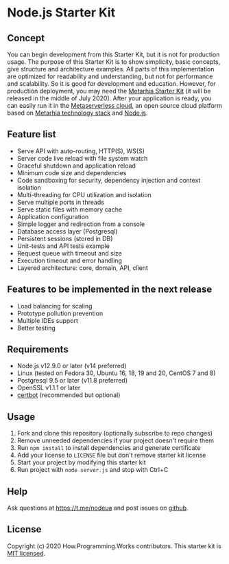 # Node.js Starter Kit

## Concept

You can begin development from this Starter Kit, but it is not for production
usage. The purpose of this Starter Kit is to show simplicity, basic concepts,
give structure and architecture examples. All parts of this implementation are
optimized for readability and understanding, but not for performance and
scalability.
So it is good for development and education. However, for production deployment,
you may need the [Metarhia Starter Kit](https://github.com/metarhia/StarterKit)
(it will be released in the middle of July 2020). After your application is
ready, you can easily run it in the
[Metaserverless cloud](https://github.com/Metaserverless), an open source cloud
platform based on [Metarhia technology stack](https://github.com/metarhia) and
[Node.js](https://nodejs.org/en/).

## Feature list

- Serve API with auto-routing, HTTP(S), WS(S)
- Server code live reload with file system watch
- Graceful shutdown and application reload
- Minimum code size and dependencies
- Code sandboxing for security, dependency injection and context isolation
- Multi-threading for CPU utilization and isolation
- Serve multiple ports in threads
- Serve static files with memory cache
- Application configuration
- Simple logger and redirection from a console
- Database access layer (Postgresql)
- Persistent sessions (stored in DB)
- Unit-tests and API tests example
- Request queue with timeout and size
- Execution timeout and error handling
- Layered architecture: core, domain, API, client

## Features to be implemented in the next release

- Load balancing for scaling
- Prototype pollution prevention
- Multiple IDEs support
- Better testing

## Requirements

- Node.js v12.9.0 or later (v14 preferred)
- Linux (tested on Fedora 30, Ubuntu 16, 18, 19 and 20, CentOS 7 and 8)
- Postgresql 9.5 or later (v11.8 preferred)
- OpenSSL v1.1.1 or later
- [certbot](https://github.com/certbot/certbot) (recommended but optional)

## Usage

1. Fork and clone this repository (optionally subscribe to repo changes)
2. Remove unneeded dependencies if your project doesn't require them
3. Run `npm install` to install dependencies and generate certificate
4. Add your license to `LICENSE` file but don't remove starter kit license
5. Start your project by modifying this starter kit
6. Run project with `node server.js` and stop with Ctrl+C

## Help

Ask questions at https://t.me/nodeua and post issues on
[github](https://github.com/HowProgrammingWorks/NodejsStarterKit/issues).

## License

Copyright (c) 2020 How.Programming.Works contributors.
This starter kit is [MIT licensed](./LICENSE).
